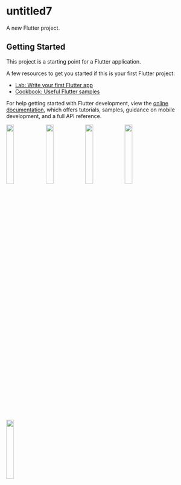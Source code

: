 # untitled7

A new Flutter project.

## Getting Started

This project is a starting point for a Flutter application.

A few resources to get you started if this is your first Flutter project:

- [Lab: Write your first Flutter app](https://docs.flutter.dev/get-started/codelab)
- [Cookbook: Useful Flutter samples](https://docs.flutter.dev/cookbook)

For help getting started with Flutter development, view the
[online documentation](https://docs.flutter.dev/), which offers tutorials,
samples, guidance on mobile development, and a full API reference.

<p>
  <img src="https://user-images.githubusercontent.com/119474574/228540656-df1a0b76-a608-46fd-aac3-57fbeff06b12.jpg" width="20%">
  <img src="https://user-images.githubusercontent.com/119474574/228540864-bd89c435-1993-4078-ae21-a213826d2709.jpg" hight="20%" width="20%">
  <img src="https://user-images.githubusercontent.com/119474574/228542112-a4d74570-f1a5-41c4-a1b0-df9a7f9fba4f.jpg" width="20%">
   <img src="https://user-images.githubusercontent.com/119474574/228541457-393f8508-87f4-496b-8f06-fe5cd6845a87.jpg" width="20%">
  <img src="https://user-images.githubusercontent.com/119474574/228540378-800e89f2-0c85-441e-8878-b08bd1dc015f.jpg"hight="20%" width="20%">

</p>
